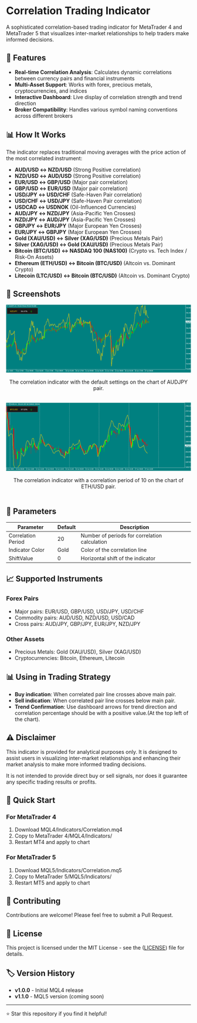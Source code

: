 # Correlation Trading Indicator

A sophisticated correlation-based trading indicator for MetaTrader 4 and MetaTrader 5 that visualizes inter-market relationships to help traders make informed decisions.


## 🎯 Features
- **Real-time Correlation Analysis**: Calculates dynamic correlations between currency pairs and financial instruments
- **Multi-Asset Support**: Works with forex, precious metals, cryptocurrencies, and indices
- **Interactive Dashboard**: Live display of correlation strength and trend direction
- **Broker Compatibility**: Handles various symbol naming conventions across different brokers


## 📊 How It Works
The indicator replaces traditional moving averages with the price action of the most correlated instrument:
- **AUD/USD ↔ NZD/USD** (Strong Positive correlation)
- **NZD/USD ↔ AUD/USD** (Strong Positive correlation)
- **EUR/USD ↔ GBP/USD** (Major pair correlation)
- **GBP/USD ↔ EUR/USD** (Major pair correlation)
- **USD/JPY ↔ USD/CHF** (Safe-Haven Pair correlation)
- **USD/CHF ↔ USD/JPY** (Safe-Haven Pair correlation)
- **USDCAD ↔ USDNOK** (Oil-Influenced Currencies)
- **AUD/JPY ↔ NZD/JPY** (Asia-Pacific Yen Crosses)
- **NZD/JPY ↔ AUD/JPY** (Asia-Pacific Yen Crosses)
- **GBPJPY ↔ EUR/JPY** (Major European Yen Crosses)
- **EUR/JPY ↔ GBPJPY** (Major European Yen Crosses)
- **Gold (XAU/USD) ↔ Silver (XAG/USD)** (Precious Metals Pair)
- **Silver (XAG/USD) ↔ Gold (XAU/USD)** (Precious Metals Pair)
- **Bitcoin (BTC/USD) ↔ NASDAQ 100 (NAS100)** (Crypto vs. Tech Index / Risk-On Assets)
- **Ethereum (ETH/USD) ↔ Bitcoin (BTC/USD)** (Altcoin vs. Dominant Crypto)
- **Litecoin (LTC/USD) ↔ Bitcoin (BTC/USD)** (Altcoin vs. Dominant Crypto)


## 📸 Screenshots
![Correlation Indicator1](https://raw.githubusercontent.com/MuhammidKhaled/CorrelationIndicator/refs/heads/main/Images/correlation1.png "Correlation Indicator")
<div align="center">
  The correlation indicator with the default settings on the chart of AUDJPY pair.<br>
</div>
<br>

![Correlation Indicator2](https://raw.githubusercontent.com/MuhammidKhaled/CorrelationIndicator/refs/heads/main/Images/correlation2.png "Correlation Indicator")
<div align="center">
  The correlation indicator with a correlation period of 10 on the chart of ETH/USD pair.
</div>
<br>



## 🔧 Parameters
| **Parameter** | **Default** | **Description** |
|---|---|---|
| Correlation Period | 20 | Number of periods for correlation calculation |
| Indicator Color | Gold | Color of the correlation line |
| ShiftValue | 0 | Horizontal shift of the indicator |


## 📈 Supported Instruments
### Forex Pairs
- Major pairs: EUR/USD, GBP/USD, USD/JPY, USD/CHF
- Commodity pairs: AUD/USD, NZD/USD, USD/CAD
- Cross pairs: AUD/JPY, GBP/JPY, EUR/JPY, NZD/JPY
### Other Assets
- Precious Metals: Gold (XAU/USD), Silver (XAG/USD)
- Cryptocurrencies: Bitcoin, Ethereum, Litecoin


## 📊 Using in Trading Strategy
- **Buy indication**: When correlated pair line crosses above  main pair.
- **Sell indication**: When correlated pair line crosses below main pair.
- **Trend Confirmation**: Use dashboard arrows for trend direction and correlation percentage should be with a positive value.(At the top left of the chart).


## ⚠️ Disclaimer
This indicator is provided for analytical purposes only. It is designed to assist users in visualizing inter-market relationships and enhancing their market analysis to make more informed trading decisions.

It is not intended to provide direct buy or sell signals, nor does it guarantee any specific trading results or profits.


## 🚀 Quick Start
### For MetaTrader 4
1. Download MQL4/Indicators/Correlation.mq4
2. Copy to MetaTrader 4/MQL4/Indicators/
3. Restart MT4 and apply to chart
### For MetaTrader 5
1. Download MQL5/Indicators/Correlation.mq5
2. Copy to MetaTrader 5/MQL5/Indicators/
3. Restart MT5 and apply to chart


## 🤝 Contributing
Contributions are welcome! Please feel free to submit a Pull Request.


## 📄 License
This project is licensed under the MIT License - see the ([LICENSE](LICENSE)) file for details.

## 🏷️ Version History
- **v1.0.0** - Initial MQL4 release
- **v1.1.0** - MQL5 version (coming soon)

___

⭐ Star this repository if you find it helpful!

